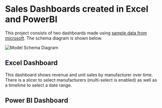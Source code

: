 # Sales Dashboards created in Excel and PowerBI

This project consists of two dashboards made using [sample data from microsoft](https://learn.microsoft.com/en-us/power-bi/create-reports/sample-sales-and-marketing#get-the-pbix-file-for-this-sample). The schema diagram is shown below.

![Model Schema Diagram](https://github.com/MauriceBrown/sales_dashboard/blob/main/model_schema.png)

## Excel Dashboard
This dashboard shows revenue and unit sales by manufacturer over time. There is a slicer to select manufacturers (multi-select is enabled) as well as a timelime to select a date range.

## Power BI Dashboard


